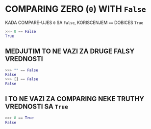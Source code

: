 # COMPARING ZERO (`0`) WITH `False`

KADA COMPARE-UJES `0` SA `False`, KORISCENJEM `==` DOBICES `True`

```py
>>> 0 == False
True
```

## MEDJUTIM TO NE VAZI ZA DRUGE FALSY VREDNOSTI

```py
>>> "" == False
False
>>> [] == False
False
```

## I TO NE VAZI ZA COMPARING NEKE TRUTHY VREDNOSTI SA `True`

```py
>>> 8 == True
False
```